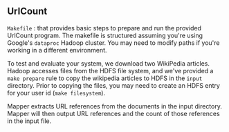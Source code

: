 ## UrlCount

`Makefile` :  that provides basic steps to prepare and run the provided UrlCount program.
The makefile is structured assuming you're using Google's `dataproc` Hadoop cluster. You may need to modify paths if you're working in a different environment.

To test and evaluate your system, we download two WikiPedia articles. Hadoop accesses files from the HDFS file system, and we've provided a `make prepare` rule to copy the wikipedia articles to HDFS in the `input` directory. Prior to copying the files, you may need to create an HDFS entry for your user id (`make filesystem`).

Mapper extracts URL references from the documents in the input directory. Mapper will then output URL references and the count of those references in the input file.
